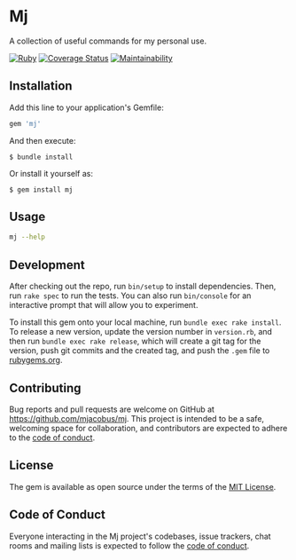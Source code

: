# Mj

A collection of useful commands for my personal use.

[![Ruby](https://github.com/mjacobus/mj/actions/workflows/main.yml/badge.svg)](https://github.com/mjacobus/mj/actions/workflows/main.yml)
[![Coverage Status](https://coveralls.io/repos/github/mjacobus/mj/badge.svg?branch=main)](https://coveralls.io/github/mjacobus/mj?branch=main)
[![Maintainability](https://api.codeclimate.com/v1/badges/52468dead5a8c7568a0f/maintainability)](https://codeclimate.com/github/mjacobus/mj/maintainability)

## Installation

Add this line to your application's Gemfile:

```ruby
gem 'mj'
```

And then execute:

    $ bundle install

Or install it yourself as:

    $ gem install mj

## Usage

```bash
mj --help
```

## Development

After checking out the repo, run `bin/setup` to install dependencies. Then, run `rake spec` to run the tests. You can also run `bin/console` for an interactive prompt that will allow you to experiment.

To install this gem onto your local machine, run `bundle exec rake install`. To release a new version, update the version number in `version.rb`, and then run `bundle exec rake release`, which will create a git tag for the version, push git commits and the created tag, and push the `.gem` file to [rubygems.org](https://rubygems.org).

## Contributing

Bug reports and pull requests are welcome on GitHub at https://github.com/mjacobus/mj. This project is intended to be a safe, welcoming space for collaboration, and contributors are expected to adhere to the [code of conduct](https://github.com/mjacobus/mj/blob/main/CODE_OF_CONDUCT.md).

## License

The gem is available as open source under the terms of the [MIT License](https://opensource.org/licenses/MIT).

## Code of Conduct

Everyone interacting in the Mj project's codebases, issue trackers, chat rooms and mailing lists is expected to follow the [code of conduct](https://github.com/mjacobus/mj/blob/main/CODE_OF_CONDUCT.md).
